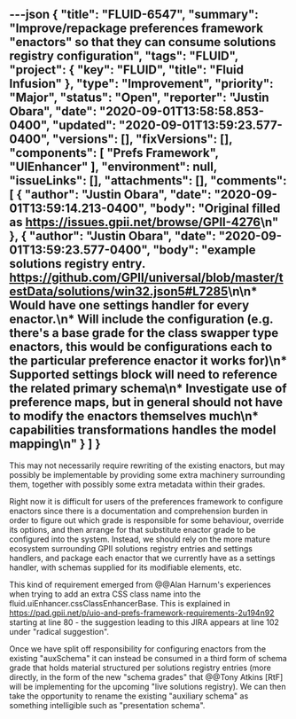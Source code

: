 ---json
{
  "title": "FLUID-6547",
  "summary": "Improve/repackage preferences framework \"enactors\" so that they can consume solutions registry configuration",
  "tags": "FLUID",
  "project": {
    "key": "FLUID",
    "title": "Fluid Infusion"
  },
  "type": "Improvement",
  "priority": "Major",
  "status": "Open",
  "reporter": "Justin Obara",
  "date": "2020-09-01T13:58:58.853-0400",
  "updated": "2020-09-01T13:59:23.577-0400",
  "versions": [],
  "fixVersions": [],
  "components": [
    "Prefs Framework",
    "UIEnhancer"
  ],
  "environment": null,
  "issueLinks": [],
  "attachments": [],
  "comments": [
    {
      "author": "Justin Obara",
      "date": "2020-09-01T13:59:14.213-0400",
      "body": "Original filled as <https://issues.gpii.net/browse/GPII-4276>\n"
    },
    {
      "author": "Justin Obara",
      "date": "2020-09-01T13:59:23.577-0400",
      "body": "example solutions registry entry. <https://github.com/GPII/universal/blob/master/testData/solutions/win32.json5#L7285>\n\n* Would have one settings handler for every enactor.\n* Will include the configuration (e.g. there's a base grade for the class swapper type enactors, this would be configurations each to the particular preference enactor it works for)\n* Supported settings block will need to reference the related primary schema\n* Investigate use of preference maps, but in general should not have to modify the enactors themselves much\n* capabilities transformations handles the model mapping\n"
    }
  ]
}
---
This may not necessarily require rewriting of the existing enactors, but may possibly be implementable by providing some extra machinery surrounding them, together with possibly some extra metadata within their grades.

Right now it is difficult for users of the preferences framework to configure enactors since there is a documentation and comprehension burden in order to figure out which grade is responsible for some behaviour, override its options, and then arrange for that substitute enactor grade to be configured into the system. Instead, we should rely on the more mature ecosystem surrounding GPII solutions registry entries and settings handlers, and package each enactor that we currently have as a settings handler, with schemas supplied for its modifiable elements, etc.

This kind of requirement emerged from @@Alan Harnum's experiences when trying to add an extra CSS class name into the fluid.uiEnhancer.cssClassEnhancerBase. This is explained in \
<https://pad.gpii.net/p/uio-and-prefs-framework-requirements-2u194n92> starting at line 80 - the suggestion leading to this JIRA appears at line 102 under "radical suggestion".

Once we have split off responsibility for configuring enactors from the existing "auxSchema" it can instead be consumed in a third form of schema grade that holds material structured per solutions registry entries (more directly, in the form of the new "schema grades" that @@Tony Atkins \[RtF] will be implementing for the upcoming "live solutions registry). We can then take the opportunity to rename the existing "auxiliary schema" as something intelligible such as "presentation schema".

        